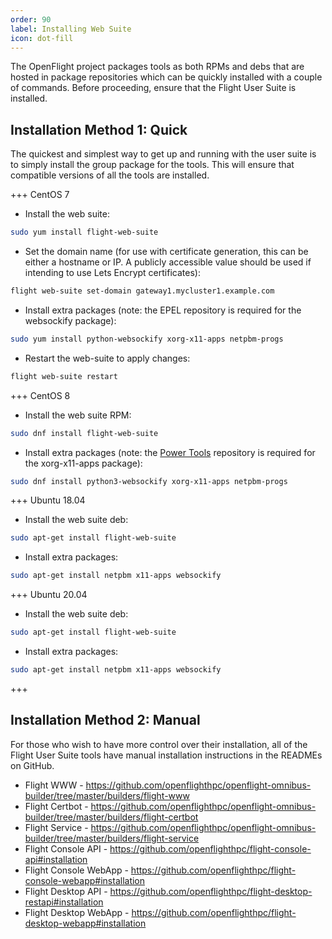 ```yaml
---
order: 90
label: Installing Web Suite
icon: dot-fill
---
```


The OpenFlight project packages tools as both RPMs and debs that are hosted in package repositories which can be
quickly installed with a couple of commands.
Before proceeding, ensure that the Flight User Suite is installed.

## Installation Method 1: Quick
The quickest and simplest way to get up and running with the user suite is to simply install the group package for the
tools. This will ensure that compatible versions of all the tools are installed.




+++ CentOS 7
- Install the web suite:
```bash
sudo yum install flight-web-suite
```
- Set the domain name (for use with certificate generation, this can be either a hostname or IP. A publicly accessible value should be used if intending to use Lets Encrypt certificates):
```bash
flight web-suite set-domain gateway1.mycluster1.example.com
```
- Install extra packages (note: the EPEL repository is required for the websockify package):
```bash
sudo yum install python-websockify xorg-x11-apps netpbm-progs
```
- Restart the web-suite to apply changes:
```bash
flight web-suite restart
```

+++ CentOS 8
- Install the web suite RPM:
```bash
sudo dnf install flight-web-suite
```
- Install extra packages (note: the [Power Tools](http://localhost:5000/hpc_environment_usage/flight_overview/installing_flight_user_suite/adding_the_openflight_package/#centos-8) repository is required for the xorg-x11-apps package):
```bash
sudo dnf install python3-websockify xorg-x11-apps netpbm-progs
```
+++ Ubuntu 18.04

- Install the web suite deb:
```bash
sudo apt-get install flight-web-suite
```
- Install extra packages:
```bash
sudo apt-get install netpbm x11-apps websockify
```

+++ Ubuntu 20.04

- Install the web suite deb:
```bash
sudo apt-get install flight-web-suite
```
- Install extra packages:
```bash
sudo apt-get install netpbm x11-apps websockify
```

+++



## Installation Method 2: Manual

For those who wish to have more control over their installation, all of the Flight User Suite tools have manual installation instructions in the READMEs on GitHub.
- Flight WWW - https://github.com/openflighthpc/openflight-omnibus-builder/tree/master/builders/flight-www
- Flight Certbot - https://github.com/openflighthpc/openflight-omnibus-builder/tree/master/builders/flight-certbot
- Flight Service - https://github.com/openflighthpc/openflight-omnibus-builder/tree/master/builders/flight-service
- Flight Console API - https://github.com/openflighthpc/flight-console-api#installation
- Flight Console WebApp - https://github.com/openflighthpc/flight-console-webapp#installation
- Flight Desktop API - https://github.com/openflighthpc/flight-desktop-restapi#installation
- Flight Desktop WebApp - https://github.com/openflighthpc/flight-desktop-webapp#installation
